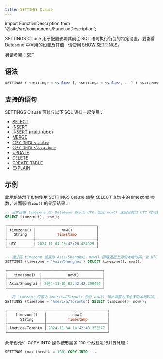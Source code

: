 ```yaml
---
title: SETTINGS Clause
---
```

import FunctionDescription from '@site/src/components/FunctionDescription';

<FunctionDescription description="Introduced or updated: v1.2.652"/>

SETTINGS Clause 用于配置影响其前面 SQL 语句执行行为的特定设置。要查看 Databend 中可用的设置及其值，请使用 [SHOW SETTINGS](../50-administration-cmds/03-show-settings.md)。

另请参阅：[SET](../50-administration-cmds/02-set-global.md)

## 语法

```sql
SETTINGS ( <setting> = <value> [, <setting> = <value>, ...] ) <statement>
```

## 支持的语句

SETTINGS Clause 可以与以下 SQL 语句一起使用：

- [SELECT](01-query-select.md)
- [INSERT](../10-dml/dml-insert.md)
- [INSERT (multi-table)](../10-dml/dml-insert-multi.md)
- [MERGE](../10-dml/dml-merge.md)
- [`COPY INTO <table>`](../10-dml/dml-copy-into-table.md)
- [`COPY INTO <location>`](../10-dml/dml-copy-into-location.md)
- [UPDATE](../10-dml/dml-update.md)
- [DELETE](../10-dml/dml-delete-from.md)
- [CREATE TABLE](../00-ddl/01-table/10-ddl-create-table.md)
- [EXPLAIN](../40-explain-cmds/explain.md)

## 示例

此示例演示了如何使用 SETTINGS Clause 调整 SELECT 查询中的 timezone 参数，从而影响 `now()` 的显示结果：

```sql
-- 当未设置 timezone 时，Databend 默认为 UTC，因此 now() 返回当前的 UTC 时间戳
SELECT timezone(), now();

┌─────────────────────────────────────────┐
│ timezone() │            now()           │
│   String   │          Timestamp         │
├────────────┼────────────────────────────┤
│ UTC        │ 2024-11-04 19:42:28.424925 │
└─────────────────────────────────────────┘

-- 通过将 timezone 设置为 Asia/Shanghai，now() 函数返回上海的本地时间，比 UTC 快 8 小时。
SETTINGS (timezone = 'Asia/Shanghai') SELECT timezone(), now();

┌────────────────────────────────────────────┐
│   timezone()  │            now()           │
├───────────────┼────────────────────────────┤
│ Asia/Shanghai │ 2024-11-05 03:42:42.209404 │
└────────────────────────────────────────────┘

-- 将 timezone 设置为 America/Toronto 会将 now() 输出调整为多伦多的本地时间，反映东部时区（UTC-5 或夏令时期间的 UTC-4）。
SETTINGS (timezone = 'America/Toronto') SELECT timezone(), now();

┌──────────────────────────────────────────────┐
│    timezone()   │            now()           │
│      String     │          Timestamp         │
├─────────────────┼────────────────────────────┤
│ America/Toronto │ 2024-11-04 14:42:48.353577 │
└──────────────────────────────────────────────┘
```

此示例允许 COPY INTO 操作使用最多 100 个线程进行并行处理：

```sql
SETTINGS (max_threads = 100) COPY INTO ...
```